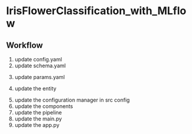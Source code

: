 # IrisFlowerClassification_with_MLflow

## Workflow

1. update config.yaml
2. update schema.yaml
<!-- schema is a file where we mention all the columns in our data w.r.t datatypes -->
3. update params.yaml
<!-- params consists of all the model parameter like alpha value incase of elastic net
instead of chaning the parameters in run time we change in param.yaml file -->
4. update the entity
<!-- entity file consists information of return type of the functions -->
5. update the configuration manager in src config
6. update the components
7. update the pipeline
8. update the main.py
9. update the app.py